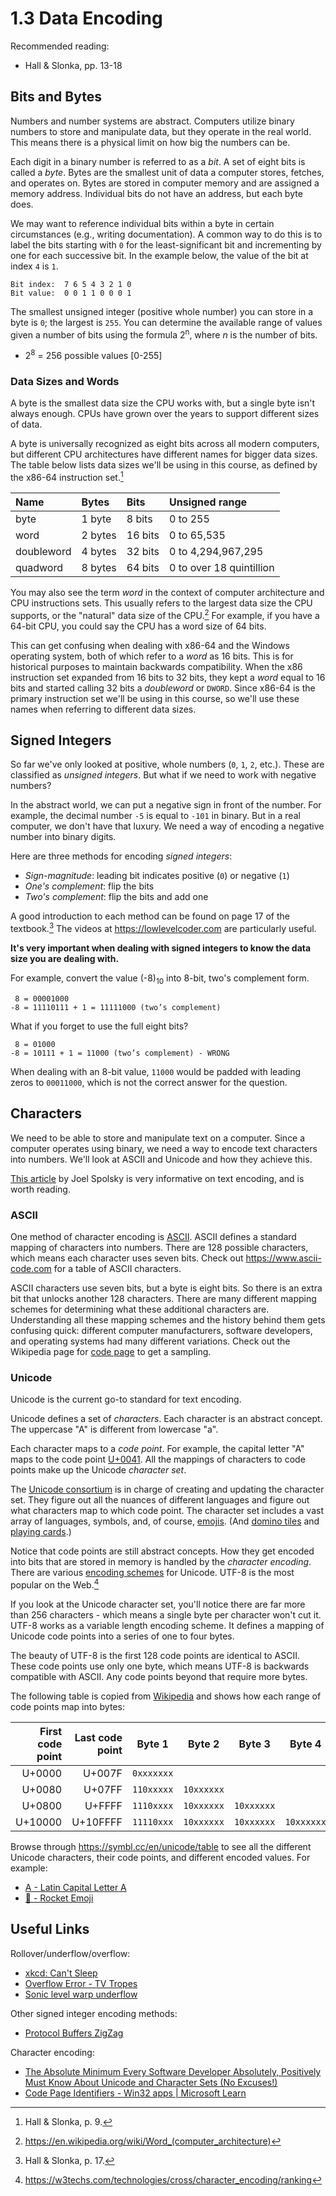 # 1.3 Data Encoding

Recommended reading:

- Hall & Slonka, pp. 13-18

## Bits and Bytes

Numbers and number systems are abstract. Computers utilize binary numbers to store and manipulate data, but they operate in the real world. This means there is a physical limit on how big the numbers can be.

Each digit in a binary number is referred to as a _bit_. A set of eight bits is called a _byte_. Bytes are the smallest unit of data a computer stores, fetches, and operates on. Bytes are stored in computer memory and are assigned a memory address. Individual bits do not have an address, but each byte does.

We may want to reference individual bits within a byte in certain circumstances (e.g., writing documentation). A common way to do this is to label the bits starting with `0` for the least-significant bit and incrementing by one for each successive bit. In the example below, the value of the bit at index `4` is `1`.

```
Bit index:  7 6 5 4 3 2 1 0
Bit value:  0 0 1 1 0 0 0 1
```

The smallest unsigned integer (positive whole number) you can store in a byte is `0`; the largest is `255`. You can determine the available range of values given a number of bits using the formula 2<sup>n</sup>, where _n_ is the number of bits.

- 2<sup>8</sup> = 256 possible values [0-255]

### Data Sizes and Words

A byte is the smallest data size the CPU works with, but a single byte isn't always enough. CPUs have grown over the years to support different sizes of data.

A byte is universally recognized as eight bits across all modern computers, but different CPU architectures have different names for bigger data sizes. The table below lists data sizes we'll be using in this course, as defined by the x86-64 instruction set.[^x86-data-sizes]

| Name | Bytes | Bits | Unsigned range |
| :- | :- | :- | :- |
| byte | 1 byte | 8 bits | 0 to 255 |
| word | 2 bytes | 16 bits | 0 to 65,535 |
| doubleword | 4 bytes | 32 bits | 0 to 4,294,967,295 |
| quadword | 8 bytes | 64 bits | 0 to over 18 quintillion |

You may also see the term _word_ in the context of computer architecture and CPU instructions sets. This usually refers to the largest data size the CPU supports, or the "natural" data size of the CPU.[^word-data-size] For example, if you have a 64-bit CPU, you could say the CPU has a word size of 64 bits.

This can get confusing when dealing with x86-64 and the Windows operating system, both of which refer to a _word_ as 16 bits. This is for historical purposes to maintain backwards compatibility. When the x86 instruction set expanded from 16 bits to 32 bits, they kept a _word_ equal to 16 bits and started calling 32 bits a _doubleword_ or `DWORD`. Since x86-64 is the primary instruction set we'll be using in this course, so we'll use these names when referring to different data sizes.

[^x86-data-sizes]: Hall & Slonka, p. 9.

[^word-data-size]: https://en.wikipedia.org/wiki/Word_(computer_architecture)

## Signed Integers

So far we've only looked at positive, whole numbers (`0`, `1`, `2`, etc.). These are classified as _unsigned integers_. But what if we need to work with negative numbers?

In the abstract world, we can put a negative sign in front of the number. For example, the decimal number `-5` is equal to `-101` in binary. But in a real computer, we don't have that luxury. We need a way of encoding a negative number into binary digits.

Here are three methods for encoding _signed integers_:

- _Sign-magnitude_: leading bit indicates positive (`0`) or negative (`1`)
- _One's complement_: flip the bits
- _Two's complement_: flip the bits and add one

A good introduction to each method can be found on page 17 of the textbook.[^textbook-3bit-example] The videos at https://lowlevelcoder.com are particularly useful.

[^textbook-3bit-example]: Hall & Slonka, p. 17.

**It's very important when dealing with signed integers to know the data size you are dealing with.** 

For example, convert the value (-8)<sub>10</sub> into 8-bit, two's complement form.

```
 8 = 00001000
-8 = 11110111 + 1 = 11111000 (two’s complement)
```

What if you forget to use the full eight bits?

```
 8 = 01000
-8 = 10111 + 1 = 11000 (two’s complement) - WRONG
```

When dealing with an 8-bit value, `11000` would be padded with leading zeros to `00011000`, which is not the correct answer for the question.

## Characters

We need to be able to store and manipulate text on a computer. Since a computer operates using binary, we need a way to encode text characters into numbers. We'll look at ASCII and Unicode and how they achieve this.

[This article](https://www.joelonsoftware.com/2003/10/08/the-absolute-minimum-every-software-developer-absolutely-positively-must-know-about-unicode-and-character-sets-no-excuses/) by Joel Spolsky is very informative on text encoding, and is worth reading.

### ASCII

One method of character encoding is [ASCII](https://en.wikipedia.org/wiki/ASCII). ASCII defines a standard mapping of characters into numbers. There are 128 possible characters, which means each character uses seven bits. Check out https://www.ascii-code.com for a table of ASCII characters.

ASCII characters use seven bits, but a byte is eight bits. So there is an extra bit that unlocks another 128 characters. There are many different mapping schemes for determining what these additional characters are. Understanding all these mapping schemes and the history behind them gets confusing quick: different computer manufacturers, software developers, and operating systems had many different variations. Check out the Wikipedia page for [code page](https://en.wikipedia.org/wiki/Code_page) to get a sampling.

### Unicode

Unicode is the current go-to standard for text encoding.

Unicode defines a set of _characters_. Each character is an abstract concept. The uppercase "A" is different from lowercase "a".

Each character maps to a _code point_. For example, the capital letter "A" maps to the code point [U+0041](https://unicode-table.com/en/0041/). All the mappings of characters to code points make up the Unicode _character set_.

The [Unicode consortium](https://home.unicode.org/) is in charge of creating and updating the character set. They figure out all the nuances of different languages and figure out what characters map to which code point. The character set includes a vast array of languages, symbols, and, of course, [emojis](https://unicode-table.com/en/blocks/emoticons/). (And [domino tiles](https://unicode-table.com/en/blocks/domino-tiles/) and [playing cards](https://unicode-table.com/en/blocks/playing-cards/).)

Notice that code points are still abstract concepts. How they get encoded into bits that are stored in memory is handled by the _character encoding_. There are various [encoding schemes](https://en.wikipedia.org/wiki/UTF-8#Encoding) for Unicode. UTF-8 is the most popular on the Web.[^utf8-popular]

[^utf8-popular]: https://w3techs.com/technologies/cross/character_encoding/ranking

If you look at the Unicode character set, you'll notice there are far more than 256 characters - which means a single byte per character won't cut it. UTF-8 works as a variable length encoding scheme. It defines a mapping of Unicode code points into a series of one to four bytes.

The beauty of UTF-8 is the first 128 code points are identical to ASCII. These code points use only one byte, which means UTF-8 is backwards compatible with ASCII. Any code points beyond that require more bytes.

The following table is copied from [Wikipedia](https://en.wikipedia.org/wiki/UTF-8#Encoding) and shows how each range of code points map into bytes:

| First code point | Last code point | Byte 1 | Byte 2 | Byte 3 | Byte 4 |
| -: | -: | - | - | - | - |
| U+0000 | U+007F | `0xxxxxxx` | | | |
| U+0080 | U+07FF | `110xxxxx` | `10xxxxxx` | | |
| U+0800 | U+FFFF | `1110xxxx` | `10xxxxxx` | `10xxxxxx` | |
| U+10000 | U+10FFFF | `11110xxx` | `10xxxxxx` | `10xxxxxx` | `10xxxxxx` |

Browse through https://symbl.cc/en/unicode/table to see all the different Unicode characters, their code points, and different encoded values. For example:

- [A - Latin Capital Letter A](https://symbl.cc/en/0041/)
- [🚀 - Rocket Emoji](https://symbl.cc/en/1F680/)

## Useful Links

Rollover/underflow/overflow:
- [xkcd: Can't Sleep](https://xkcd.com/571/)
- [Overflow Error - TV Tropes](https://tvtropes.org/pmwiki/pmwiki.php/Main/OverflowError)
- [Sonic level warp underflow](https://youtu.be/O_6a-BJC0O8?t=66)

Other signed integer encoding methods:
- [Protocol Buffers ZigZag](https://developers.google.com/protocol-buffers/docs/encoding?csw=1#signed-ints)

Character encoding:
- [The Absolute Minimum Every Software Developer Absolutely, Positively Must Know About Unicode and Character Sets (No Excuses!)](https://www.joelonsoftware.com/2003/10/08/the-absolute-minimum-every-software-developer-absolutely-positively-must-know-about-unicode-and-character-sets-no-excuses/)
- [Code Page Identifiers - Win32 apps | Microsoft Learn](https://learn.microsoft.com/en-us/windows/win32/intl/code-page-identifiers)
